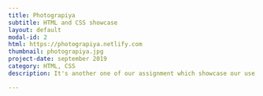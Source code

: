 ```yaml
---
title: Photograpiya
subtitle: HTML and CSS showcase
layout: default
modal-id: 2
html: https://photograpiya.netlify.com
thumbnail: photograpiya.jpg
project-date: september 2019
category: HTML, CSS
description: It's another one of our assignment which showcase our use of flexbox, grids and media queries.

---
```

